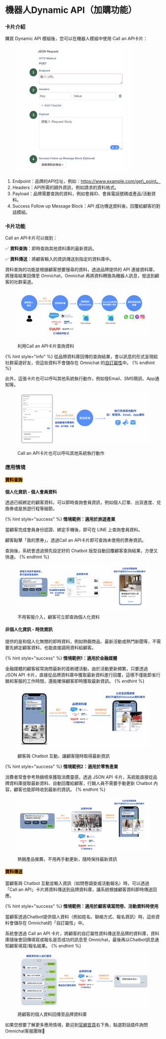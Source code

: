 # 機器人Dynamic API（加購功能）

### 卡片介紹

購買 Dynamic API 模組後，您可以在機器人模組中使用 Call an API卡片：

<div align="left"><figure><img src="../../../.gitbook/assets/卡片說明.png" alt="" width="375"><figcaption></figcaption></figure></div>

1. Endpoint：品牌的API位址，例如：https://www.example.com/get\_point。
2. Headers：API所需的額外資訊，例如請求的資料格式。
3. Payload：品牌需要查詢的資料，例如會員ID、會員電話號碼或產品/活動資料。
4. Success Follow up Message Block：API 成功傳送資料後，回覆給顧客的對話模組。

### 卡片功能

Call an API卡片可以做到：

✅ **資料查詢**：即時查詢其他資料庫的最新資訊。

✅ **資料傳送**：將顧客輸入的資訊傳送到指定的資料庫中。

資料查詢的功能是根據顧客想要搜尋的資料，透過品牌提供的 API 連接資料庫，將搜尋結果回傳至 Omnichat，Omnichat 再將資料轉換為機器人訊息，發送到顧客的社群渠道。

<figure><img src="../../../.gitbook/assets/call an api功能.png" alt=""><figcaption><p>利用Call an API卡片查詢資料</p></figcaption></figure>

{% hint style="info" %}
從品牌資料庫回傳的查詢結果，會以訊息的形式呈現給社群渠道好友，但這些資料不會儲存在 Omnichat 的[自訂屬性](https://docs.omnichat.ai/features/she-qun-ke-hu-zi-liao-ping-tai/zi-ding-shu-xing-jia-gou-gong-neng)中。
{% endhint %}

此外，這張卡片也可以呼叫其他系統執行動作，例如發Email、SMS簡訊、App通知等。

<figure><img src="../../../.gitbook/assets/call an api其他系統執行動作.png" alt=""><figcaption><p>Call an API卡片也可以呼叫其他系統執行動作</p></figcaption></figure>

### 應用情境

#### <mark style="background-color:orange;">資料查詢</mark>

**個人化資訊 - 個人會員資料**

透過已經綁定的顧客資料，可以即時查詢會員資訊，例如個人訂單、出貨進度、兌換券或是旅遊行程等細節。

{% hint style="success" %}
**情境範例：適用於旅遊產業**

當顧客完成會員身份認證、綁定手機後，即可在 LINE 上查詢會員資料。

顧客點擊「我的票券」，透過Call an API卡片即可查詢未使用的票券資訊。

查詢後，系統會透過預先設定好的 Chatbot 版型自動回覆顧客查詢結果，方便又快速。
{% endhint %}

<figure><img src="../../../.gitbook/assets/旅遊票券.png" alt=""><figcaption><p>不用客服介入，顧客可立即查詢個人化資料</p></figcaption></figure>

#### 非個人化資訊 - 時效資訊

提供的是和個人化無關的即時資料，例如熱銷商品、最新活動或熱門新聞等，不需要先綁定顧客資料，也能直接調用資料給顧客。

{% hint style="success" %}
**情境範例1：適用於金融媒體**

金融媒體的顧客經常詢問最新的首刷禮活動，由於活動更新頻繁，只要透過 JSON API 卡片，直接從品牌資料庫中獲取最新資料進行回覆，這樣不僅能節省行銷和客服的工作時間，還能確保顧客即時獲取最新資訊。
{% endhint %}

<figure><img src="../../../.gitbook/assets/金融媒體情境.png" alt=""><figcaption><p>顧客與 Chatbot 互動，讓顧客隨時取得最新資訊</p></figcaption></figure>

{% hint style="success" %}
**情境範例2：適用於零售產業**

消費者常會參考熱銷榜來獲取消費靈感，透過 JSON API 卡片，系統能直接從品牌資料庫提取最新資料、自動回覆給顧客，行銷人員不需要手動更新 Chatbot 內容，顧客也能即時收到最新的資訊。
{% endhint %}

<figure><img src="../../../.gitbook/assets/零售產業.png" alt=""><figcaption><p>熱銷產品推薦，不用再手動更新，隨時保持最新資訊</p></figcaption></figure>

#### <mark style="background-color:orange;">資料傳送</mark>

當顧客與 Chatbot 互動並輸入資訊（如問卷調查或活動報名）時，可以透過「Call an API」卡片將資料傳送到品牌資料庫，讓系統根據顧客資料即時傳送回應。

{% hint style="success" %}
**情境範例：適用於顧客填寫問卷、活動資料時使用**

當顧客透過Chatbot提供個人資料（例如姓名、聯絡方式、報名資訊）時，這些資料會儲存在 Omnichat的「自訂屬性」中。

系統會透過 Call an API 卡片，將顧客的自訂屬性資料傳送至品牌的資料庫，資料庫隨後會回傳填寫或報名是否成功的訊息至 Omnichat，最後再以Chatbot訊息通知顧客填寫/報名結果。
{% endhint %}

<figure><img src="../../../.gitbook/assets/問卷回傳資料.png" alt=""><figcaption><p>將顧客的個人資料回傳至品牌資料庫</p></figcaption></figure>

如果您想要了解更多應用情境，歡迎到[官網首頁](https://www.omnichat.ai/tw/)右下角，點選對話插件詢問Omnichat客服團隊🙌
